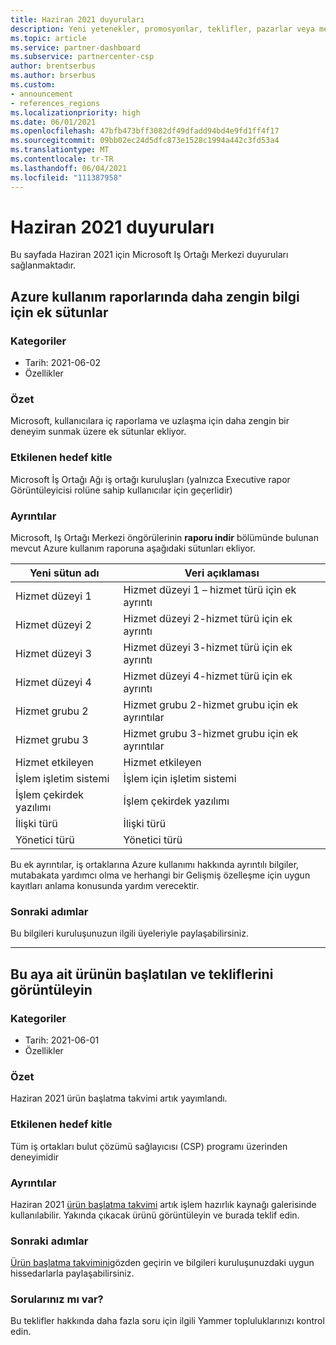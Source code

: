 ```yaml
---
title: Haziran 2021 duyuruları
description: Yeni yetenekler, promosyonlar, teklifler, pazarlar veya mevcut tekliflerle ilgili değişiklikler dahil olmak üzere Microsoft Iş Ortağı Merkezi için Haziran 2021 duyuruları.
ms.topic: article
ms.service: partner-dashboard
ms.subservice: partnercenter-csp
author: brentserbus
ms.author: brserbus
ms.custom:
- announcement
- references_regions
ms.localizationpriority: high
ms.date: 06/01/2021
ms.openlocfilehash: 47bfb473bff3082df49dfadd94bd4e9fd1ff4f17
ms.sourcegitcommit: 09bb02ec24d5dfc873e1528c1994a442c3fd53a4
ms.translationtype: MT
ms.contentlocale: tr-TR
ms.lasthandoff: 06/04/2021
ms.locfileid: "111387958"
---
```

# <a name="june-2021-announcements"></a>Haziran 2021 duyuruları

Bu sayfada Haziran 2021 için Microsoft Iş Ortağı Merkezi duyuruları sağlanmaktadır.

## <a name="additional-columns-for-richer-information-in-azure-usage-reports"></a><a name="2"></a>Azure kullanım raporlarında daha zengin bilgi için ek sütunlar

### <a name="categories"></a>Kategoriler

- Tarih: 2021-06-02
- Özellikler

### <a name="summary"></a>Özet

Microsoft, kullanıcılara iç raporlama ve uzlaşma için daha zengin bir deneyim sunmak üzere ek sütunlar ekliyor.

### <a name="impacted-audience"></a>Etkilenen hedef kitle

Microsoft İş Ortağı Ağı iş ortağı kuruluşları (yalnızca Executive rapor Görüntüleyicisi rolüne sahip kullanıcılar için geçerlidir)

### <a name="details"></a>Ayrıntılar

Microsoft, Iş Ortağı Merkezi öngörülerinin **raporu indir** bölümünde bulunan mevcut Azure kullanım raporuna aşağıdaki sütunları ekliyor.

| Yeni sütun adı | Veri açıklaması |
|----------------|---------------------|
| Hizmet düzeyi 1 | Hizmet düzeyi 1 – hizmet türü için ek ayrıntı |
| Hizmet düzeyi 2 | Hizmet düzeyi 2-hizmet türü için ek ayrıntı |
| Hizmet düzeyi 3 | Hizmet düzeyi 3-hizmet türü için ek ayrıntı |
| Hizmet düzeyi 4 | Hizmet düzeyi 4-hizmet türü için ek ayrıntı |
| Hizmet grubu 2 | Hizmet grubu 2-hizmet grubu için ek ayrıntılar |
| Hizmet grubu 3 | Hizmet grubu 3-hizmet grubu için ek ayrıntılar |
| Hizmet etkileyen | Hizmet etkileyen |
| İşlem işletim sistemi | İşlem için işletim sistemi |
| İşlem çekirdek yazılımı | İşlem çekirdek yazılımı |
| İlişki türü | İlişki türü |
| Yönetici türü | Yönetici türü |

Bu ek ayrıntılar, iş ortaklarına Azure kullanımı hakkında ayrıntılı bilgiler, mutabakata yardımcı olma ve herhangi bir Gelişmiş özelleşme için uygun kayıtları anlama konusunda yardım verecektir.

### <a name="next-steps"></a>Sonraki adımlar

Bu bilgileri kuruluşunuzun ilgili üyeleriyle paylaşabilirsiniz.

________________
## <a name="view-this-months-product-launches-and-offers"></a><a name="1"></a>Bu aya ait ürünün başlatılan ve tekliflerini görüntüleyin

### <a name="categories"></a>Kategoriler

- Tarih: 2021-06-01
- Özellikler

### <a name="summary"></a>Özet

Haziran 2021 ürün başlatma takvimi artık yayımlandı.

### <a name="impacted-audience"></a>Etkilenen hedef kitle

Tüm iş ortakları bulut çözümü sağlayıcısı (CSP) programı üzerinden deneyimidir

### <a name="details"></a>Ayrıntılar

Haziran 2021 [ürün başlatma takvimi](https://partner.microsoft.com/resources/collection/product-launch-calendar-collection#/) artık işlem hazırlık kaynağı galerisinde kullanılabilir. Yakında çıkacak ürünü görüntüleyin ve burada teklif edin.

### <a name="next-steps"></a>Sonraki adımlar

[Ürün başlatma takvimini](https://partner.microsoft.com/resources/collection/product-launch-calendar-collection#/)gözden geçirin ve bilgileri kuruluşunuzdaki uygun hissedarlarla paylaşabilirsiniz.  

### <a name="questions"></a>Sorularınız mı var?

Bu teklifler hakkında daha fazla soru için ilgili Yammer topluluklarınızı kontrol edin.